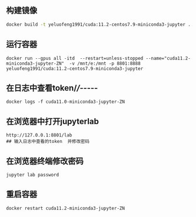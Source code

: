## 构建镜像
```bash
docker build -t yeluofeng1991/cuda:11.2-centos7.9-miniconda3-jupyter .
```

## 运行容器
```
docker run --gpus all -itd  --restart=unless-stopped --name="cuda11.2-miniconda3-jupyter-ZN"  -v /mnt/e:/mnt -p 8801:8888 yeluofeng1991/cuda:11.2-centos7.9-miniconda3-jupyter
```
## 在日志中查看token/*/--*---
```
docker logs -f cuda11.0-miniconda3-jupyter-ZN
```

## 在浏览器中打开jupyterlab 
```
http://127.0.0.1:8801/lab
## 输入日志中查看的token  并修改密码 
```

## 在浏览器终端修改密码
```
jupyter lab password
```
## 重启容器
```
docker restart cuda11.2-miniconda3-jupyter-ZN
```
